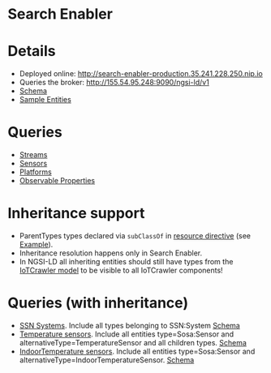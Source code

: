 # Search Enabler

# Details

* Deployed online: http://search-enabler-production.35.241.228.250.nip.io    
* Queries the broker: http://155.54.95.248:9090/ngsi-ld/v1
* [Schema](https://gitlab.iotcrawler.net/search-enabler/search-enabler/blob/master/src/resources/iotcrawler.graphqls)
* [Sample Entities](https://gitlab.iotcrawler.net/search-enabler/search-enabler/tree/master/samples)


# Queries

* [Streams](http://search-enabler-production.35.241.228.250.nip.io/?query=%7B%0A%20%20%20%23streams%0A%20%20%20streams(%0A%20%20%20%20%20%20%20%20%20%20%20%20generatedBy%3A%20%7B%0A%20%20%20%20%20%20%20%20%20%20%20%20%20%20%20%20%20%20%20%20%20%20%20%23id%3A%20%22urn%3Angsi-ld%3AColorDimmableLight_Zipato_Bulb_2%22%0A%20%20%20%20%20%20%20%20%20%20%20%20%20%20%20%20%20%20%20%20%20%20%20%23isHostedBy%3A%20%7B%0A%20%20%20%20%20%20%20%20%20%20%20%20%20%20%20%20%20%20%20%20%20%20%20%20%20%20%20%20%23id%3A%20%22urn%3Angsi-ld%3APlatform_homee_00055110D732%22%0A%20%20%20%20%20%20%20%20%20%20%20%20%20%20%20%20%20%20%20%20%20%20%20%23%20%20%20%20%20label%3A%20%22homee_00055110D732%22%0A%20%20%20%20%20%20%20%20%20%20%20%20%20%20%20%20%20%20%20%20%20%20%20%23%7D%0A%20%20%20%20%20%20%20%20%20%20%20%20%20%20%20%20%20%20%20%20%20%20%20observes%3A%20%7B%0A%20%20%20%20%20%20%20%20%20%20%20%20%20%20%20%20%20%20%20%20%20%20%20%20%20%20%20%20label%3A%20%22Temperature%22%0A%20%20%20%20%20%20%20%20%20%20%20%20%20%20%20%20%20%20%20%20%20%20%20%23%20%20%20%20%20label%3A%20%22Energy%22%0A%20%20%20%20%20%20%20%20%20%20%20%20%20%20%20%20%20%20%20%20%20%20%20%7D%0A%20%20%20%20%20%20%20%20%20%20%20%20%20%20%20%7D%0A%20%20%20%20%20%20%20%20%20%20%20%20%20%20%20)%0A%20%20%20%20%20%20%20%20%20%20%20%20%20%20%20%7B%0A%20%20%20%20%20%20%20%20%20%20%20%20%20%20%20%20%20%20id%2C%0A%20%20%20%20%20%20%20%20%20%20%20%20%20%20%20%20%20%20generatedBy%20%7B%0A%20%20%20%20%20%20%20%20%20%20%20%20%20%20%20%20%20%20%20%20%20%20id%2C%0A%20%20%20%20%20%20%20%20%20%20%20%20%20%20%20%20%20%20%23%20%20%20%20label%2C%0A%20%20%20%20%20%20%20%20%20%20%20%20%20%20%20%20%20%20%20%20%20%20%20isHostedBy%7B%0A%20%20%20%20%20%20%20%20%20%20%20%20%20%20%20%20%20%20%20%20%20%20%20%20%20%20%20%20%20%20%20%20%20%20%20%20%20%20id%2C%0A%20%20%20%20%20%20%20%20%20%20%20%20%20%20%20%20%20%20%23%20%20%20%20%20%20%20%20%20%20%20%20%20%20%20%20%20%20%20%20label%2C%0A%20%20%20%20%20%20%20%20%20%20%20%20%20%20%20%20%20%20%20%20%20%20%20%20%20%20%20%20%20%20%20%20%20%20%20%20%20%20%23location%0A%20%20%20%20%20%20%20%20%20%20%20%20%20%20%20%20%20%20%20%20%20%20%20%20%20%20%20%20%20%20%20%20%20%20%20%20%7D%2C%0A%20%20%20%20%20%20%20%20%20%20%20%20%20%20%20%20%20%20%20%20%20%20observes%7B%0A%20%20%20%20%20%20%20%20%20%20%20%20%20%20%20%20%20%20%20%20%20%20%23%20%20%20%20id%2C%0A%20%20%20%20%20%20%20%20%20%20%20%20%20%20%20%20%20%20%20%20%20%20%20%20%20%20label%0A%20%20%20%20%20%20%20%20%20%20%20%20%20%20%20%20%20%20%20%20%20%20%7D%0A%20%20%20%20%20%20%20%20%20%20%20%20%20%20%20%20%20%20%7D%0A%20%20%20%20%20%20%20%20%20%20%20%20%20%20%7D%0A%7D)
* [Sensors](http://search-enabler-production.35.241.228.250.nip.io/?query=%7B%0A%20%20%20sensors%0A%20%20%20%23sensors(%0A%20%20%20%20%23isHostedBy%3A%20%7B%0A%20%20%20%20%23%20%20%20%20%20%20%20%20%20%20%20%20%20%20%20label%3A%20%22AEON%20Labs%20ZW100%20MultiSensor%206%22%0A%20%20%20%20%23%20%20%20%20%20%20%20%20%20%20%20%20%20%20%20%20label%3A%20%22FIBARO%20System%20FGWPE%2FF%20Wall%20Plug%20Gen5%22%0A%20%20%20%20%23%20%20%20%20%20%20%20%20%20%20%20%7D%2C%0A%20%20%20%20%23observes%3A%20%7B%20label%3A%20%22Temperature%22%20%7D%0A%20%20%20%23)%0A%20%20%20%7B%0A%20%20%20%20%20%20%20%20%20%20%20id%2C%0A%20%20%20%20%20%20%20%20%20%20%20label%2C%0A%20%20%20%20%20%20%20%20%20%20%20observes%20%7B%0A%20%20%20%20%20%20%20%20%20%20%20%20%20%20%20id%2C%0A%20%20%20%20%20%20%20%20%20%20%20%20%20%20%20label%0A%20%20%20%20%20%20%20%20%20%20%20%7D%2C%0A%20%20%20%20%20%20%20%20%20%20%20isHostedBy%7B%0A%20%20%20%20%20%20%20%20%20%20%20%20%20%20%20%20%20%20%20%20%20%20%20id%2C%0A%20%20%20%20%20%20%20%20%20%20%20%20%20%20%20%20%20%20%20%20%20%20%20label%2C%0A%20%20%20%20%20%20%20%20%20%20%20%20%20%20%20%20%20%20%20%20%20%20%20hosts%7B%0A%20%20%20%20%20%20%20%20%20%20%20%20%20%20%20%20%20%20%20%20%20%20%20%20%20%20%20%20%20%20%20%20%20id%2C%0A%20%20%20%20%20%20%20%20%20%20%20%20%20%20%20%20%20%20%20%20%20%20%20%20%20%20%20%20%20%20%20%20%20label%0A%20%20%20%20%20%20%20%20%20%20%20%20%20%20%20%20%20%20%20%20%20%20%20%20%20%20%20%20%20%20%20%7D%0A%20%20%20%20%20%20%20%20%20%20%20%20%20%20%20%20%20%20%20%20%20%7D%0A%20%20%7D%0A%7D)
* [Platforms](http://search-enabler-production.35.241.228.250.nip.io/?query=%7B%0A%20%20%20platforms%0A%20%20%20%23platforms(%0A%20%20%20%23%20%20%20%20%20%20%20%20%20hosts%3A%20%7B%0A%20%20%20%23%20%20%20%20%20%20%20%20%20%20%20%20%20%20%20%20%20observes%3A%20%7B%0A%20%20%20%23%20%20%20%20%20%20%20%20%20%20%20%20%20%20%20%20%20%20%20%20%20%20%20%20%20%20%20%20%20%23id%3A%20%22iotc%3AProperty_FIBARO%2BSystem%2BFGWPE%252FF%2BWall%2BPlug%2BGen5_CurrentEnergyUse%22%0A%20%20%20%23%20%20%20%20%20%20%20%20%20%20%20%20%20%20%20%20%20%20%20%20%20%20%20%20%20%20%20%20%20label%3A%20%22Energy%22%0A%20%20%20%23%20%20%20%20%20%20%20%20%20%20%20%20%20%20%20%20%20%20%20%20%20%20%20%20%20%20%20%7D%0A%20%20%20%23%20%20%20%20%20%20%20%20%20%7D)%0A%20%20%20%7B%0A%20%20%20%20%20%20%20%20%20%20%20id%2C%0A%20%20%20%20%20%20%20%20%20%20%20label%2C%0A%20%20%20%20%20%20%20%20%20%20%20%23location%0A%20%20%20%20%20%20%20%20%20%20%20hosts%7B%0A%20%20%20%20%20%20%20%20%20%20%20%20%20%20%20%20id%0A%20%20%20%20%20%20%20%20%20%20%20%20%20%20%20%20label%0A%20%20%20%20%20%20%20%20%20%20%20%7D%0A%20%20%20%7D%0A%7D)
* [Observable Properties](http://search-enabler-production.35.241.228.250.nip.io/?query=%7B%0A%20%20observableProperties%7B%0A%20%20%20%20id%2C%0A%20%20%20%20label%2C%0A%20%20%20%20isObservedBy%20%7B%0A%20%20%20%20%20%20%20%20id%2C%0A%20%20%20%20%20%20%20%20label%0A%20%20%20%20%7D%0A%20%20%7D%0A%7D)

# Inheritance support
* ParentTypes types declared via `subClassOf` in [resource directive](src/resources/schemas/iotcrawler.graphqls#L8) (see [Example](src/resources/schemas/iotcrawler.graphqls#L72)). 
* Inheritance resolution happens only in Search Enabler. 
* In NGSI-LD all inheriting entities should still have types from the [IoTCrawler model](https://gitlab.iotcrawler.net/core/iotcrawler_core/-/wikis/IoTCrawler-Conceptual-model) to be visible to all IoTCrawler components!
 

# Queries (with inheritance)
* [SSN Systems](http://search-enabler-production.35.241.228.250.nip.io/?query=%7B%0A%20%20%20systems%0A%20%20%20%7B%0A%20%20%20%20%20%20%20%20%20%20%20id%2C%0A%20%20%20%20%20%20%20%20%20%20%20type%0A%20%20%20%20%20%20%20%20%20%20%20isHostedBy%7B%0A%20%20%20%20%20%20%20%20%20%20%20%20%20%20%20%20id%2C%0A%20%20%20%20%20%20%20%20%20%20%20%20%20%20%20%20type%0A%20%20%20%20%20%20%20%20%20%20%20%7D%0A%20%20%20%7D%0A%7D). Include all types belonging to SSN:System [Schema](src/resources/schemas/iotcrawler.graphqls)
* [Temperature sensors](http://search-enabler-production.35.241.228.250.nip.io/?query=%7B%0A%20%20%20temperatureSensors%0A%20%20%20%7B%0A%20%20%20%20%20%20%20%20%20%20%20id%2C%0A%20%20%20%20%20%20%20%20%20%20%20type%2C%0A%20%20%20%20%20%20%20%20%20%20%20alternativeType%2C%0A%20%20%20%20%20%20%20%20%20%20%20label%2C%0A%20%20%20%20%20%20%20%20%20%20%20observes%20%7B%0A%20%20%20%20%20%20%20%20%20%20%20%20%20%20%20id%2C%0A%20%20%20%20%20%20%20%20%20%20%20%20%20%20%20label%0A%20%20%20%20%20%20%20%20%20%20%20%7D%2C%0A%20%20%20%20%20%20%20%20%20%20%20isHostedBy%7B%0A%20%20%20%20%20%20%20%20%20%20%20%20%20%20%20%20%20%20%20%20%20%20%20id%2C%0A%20%20%20%20%20%20%20%20%20%20%20%20%20%20%20%20%20%20%20%20%20%20%20label%2C%0A%20%20%20%20%20%20%20%20%20%20%20%20%20%20%20%20%20%20%20%20%20%20%20hosts%7B%0A%20%20%20%20%20%20%20%20%20%20%20%20%20%20%20%20%20%20%20%20%20%20%20%20%20%20%20%20%20%20%20%20%20id%2C%0A%20%20%20%20%20%20%20%20%20%20%20%20%20%20%20%20%20%20%20%20%20%20%20%20%20%20%20%20%20%20%20%20%20label%0A%20%20%20%20%20%20%20%20%20%20%20%20%20%20%20%20%20%20%20%20%20%20%20%20%20%20%20%20%20%20%20%7D%0A%20%20%20%20%20%20%20%20%20%20%20%20%20%20%20%20%20%20%20%20%20%7D%0A%20%20%7D%0A%7D). Include all entities type=Sosa:Sensor and alternativeType=TemperatureSensor and all children types. [Schema](src/resources/schemas/smartConnect.graphqls)
* [IndoorTemperature sensors](http://search-enabler-production.35.241.228.250.nip.io/?query=%7B%0A%20%20%20indoorTemperatureSensors%0A%20%20%20%7B%0A%20%20%20%20%20%20%20%20%20%20%20id%2C%0A%20%20%20%20%20%20%20%20%20%20%20type%2C%0A%20%20%20%20%20%20%20%20%20%20%20alternativeType%2C%0A%20%20%20%20%20%20%20%20%20%20%20label%2C%0A%20%20%20%20%20%20%20%20%20%20%20observes%20%7B%0A%20%20%20%20%20%20%20%20%20%20%20%20%20%20%20id%2C%0A%20%20%20%20%20%20%20%20%20%20%20%20%20%20%20label%0A%20%20%20%20%20%20%20%20%20%20%20%7D%2C%0A%20%20%20%20%20%20%20%20%20%20%20isHostedBy%7B%0A%20%20%20%20%20%20%20%20%20%20%20%20%20%20%20%20%20%20%20%20%20%20%20id%2C%0A%20%20%20%20%20%20%20%20%20%20%20%20%20%20%20%20%20%20%20%20%20%20%20label%2C%0A%20%20%20%20%20%20%20%20%20%20%20%20%20%20%20%20%20%20%20%20%20%20%20hosts%7B%0A%20%20%20%20%20%20%20%20%20%20%20%20%20%20%20%20%20%20%20%20%20%20%20%20%20%20%20%20%20%20%20%20%20id%2C%0A%20%20%20%20%20%20%20%20%20%20%20%20%20%20%20%20%20%20%20%20%20%20%20%20%20%20%20%20%20%20%20%20%20label%0A%20%20%20%20%20%20%20%20%20%20%20%20%20%20%20%20%20%20%20%20%20%20%20%20%20%20%20%20%20%20%20%7D%0A%20%20%20%20%20%20%20%20%20%20%20%20%20%20%20%20%20%20%20%20%20%7D%0A%20%20%7D%0A%7D). Include all entities type=Sosa:Sensor and alternativeType=IndoorTemperatureSensor. [Schema](src/resources/schemas/smartConnect.graphqls)